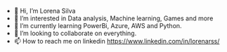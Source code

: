 - 👋 Hi, I’m Lorena Silva
- 👀 I’m interested in Data analysis, Machine learning, Games and more
- 🌱 I’m currently learning PowerBi, Azure, AWS and Python.
- 💞️ I’m looking to collaborate on everything.
- 📫 How to reach me on linkedin https://www.linkedin.com/in/lorenarss/

<!---
lorenarss/lorenarss is a ✨ special ✨ repository because its `README.md` (this file) appears on your GitHub profile.
You can click the Preview link to take a look at your changes.
--->
